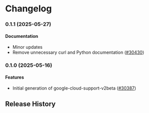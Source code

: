 # Changelog

### 0.1.1 (2025-05-27)

#### Documentation

* Minor updates 
* Remove unnecessary curl and Python documentation ([#30430](https://github.com/googleapis/google-cloud-ruby/issues/30430)) 

### 0.1.0 (2025-05-16)

#### Features

* Initial generation of google-cloud-support-v2beta ([#30387](https://github.com/googleapis/google-cloud-ruby/issues/30387)) 

## Release History
